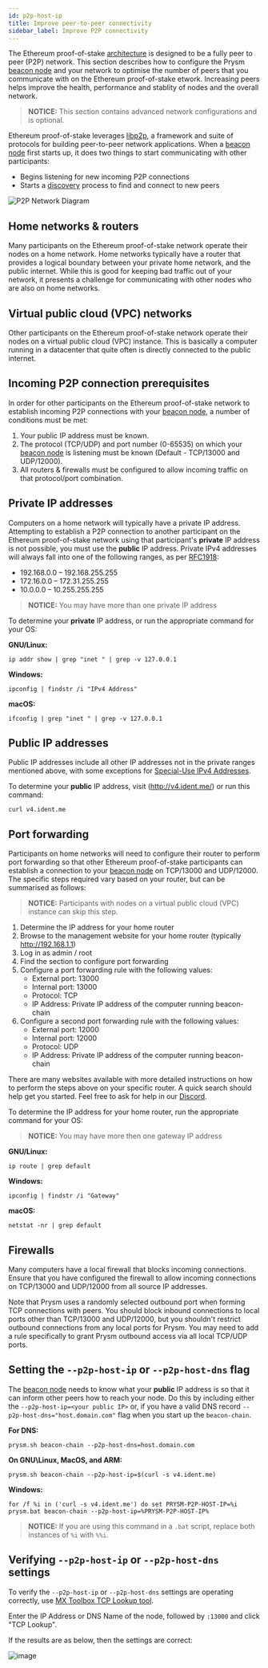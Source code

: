 ```yaml
---
id: p2p-host-ip
title: Improve peer-to-peer connectivity
sidebar_label: Improve P2P connectivity
---
```


The Ethereum proof-of-stake [architecture](/docs/how-prysm-works/architecture-overview/) is designed to be a fully peer to peer (P2P) network.  This section describes how to configure the Prysm [beacon node](/docs/how-prysm-works/beacon-node) and your network to optimise the number of peers that you communicate with on the Ethereum proof-of-stake etwork.  Increasing peers helps improve the health, performance and stablity of nodes and the overall network.

> **NOTICE:** This section contains advanced network configurations and is optional.

Ethereum proof-of-stake leverages [libp2p](/docs/how-prysm-works/p2p-networking), a framework and suite of protocols for building peer-to-peer network applications.  When a [beacon node](/docs/how-prysm-works/beacon-node) first starts up, it does two things to start communicating with other participants:
- Begins listening for new incoming P2P connections
- Starts a [discovery](https://github.com/ethereum/devp2p/wiki/Discovery-Overview) process to find and connect to new peers

![P2P Network Diagram](/img/prysm-p2p-host-ip.png)

## Home networks & routers

Many participants on the Ethereum proof-of-stake network operate their nodes on a home network. Home networks typically have a router that provides a logical boundary between your private home network, and the public internet.  While this is good for keeping bad traffic out of your network, it presents a challenge for communicating with other nodes who are also on home networks.

## Virtual public cloud (VPC) networks

Other participants on the Ethereum proof-of-stake network operate their nodes on a virtual public cloud (VPC) instance.  This is basically a computer running in a datacenter that quite often is directly connected to the public internet.

## Incoming P2P connection prerequisites

In order for other participants on the Ethereum proof-of-stake network to establish incoming P2P connections with your [beacon node](/docs/how-prysm-works/beacon-node), a number of conditions must be met:
1. Your public IP address must be known.
2. The protocol (TCP/UDP) and port number (0-65535) on which your [beacon node](/docs/how-prysm-works/beacon-node) is listening must be known (Default - TCP/13000 and UDP/12000).
3. All routers & firewalls must be configured to allow incoming traffic on that protocol/port combination.

## Private IP addresses

Computers on a home network will typically have a private IP address.  Attempting to establish a P2P connection to another participant on the Ethereum proof-of-stake network using that participant's **private** IP address is not possible, you must use the **public** IP address.  Private IPv4 addresses will always fall into one of the following ranges, as per [RFC1918](https://en.wikipedia.org/wiki/Private_network):
 - 192.168.0.0 – 192.168.255.255
 - 172.16.0.0 – 172.31.255.255
 - 10.0.0.0 – 10.255.255.255

> **NOTICE:** You may have more than one private IP address

To determine your **private** IP address, or run the appropriate command for your OS:

**GNU/Linux:**
```
ip addr show | grep "inet " | grep -v 127.0.0.1
```
**Windows:**
```
ipconfig | findstr /i "IPv4 Address"
```
**macOS:**
```
ifconfig | grep "inet " | grep -v 127.0.0.1
```

## Public IP addresses

Public IP addresses include all other IP addresses not in the private ranges mentioned above, with some exceptions for [Special-Use IPv4 Addresses](https://tools.ietf.org/html/rfc3330).

To determine your **public**  IP  address, visit (http://v4.ident.me/) or run this command:
```
curl v4.ident.me
```

## Port forwarding
Participants on home networks will need to configure their router to perform port forwarding so that other Ethereum proof-of-stake participants can establish a connection to your [beacon node](/docs/how-prysm-works/beacon-node) on TCP/13000 and UDP/12000.  The specific steps required vary based on your router, but can be summarised as follows:

> **NOTICE:** Participants with nodes on a virtual public cloud (VPC) instance can skip this step.

1. Determine the IP address for your home router
2. Browse to the management website for your home router (typically http://192.168.1.1)
3. Log in as admin / root
4. Find the section to configure port forwarding
5. Configure a port forwarding rule with the following values:
    - External port: 13000
    - Internal port: 13000
    - Protocol: TCP
    - IP Address: Private IP address of the computer running beacon-chain
5. Configure a second port forwarding rule with the following values:
    - External port: 12000
    - Internal port: 12000
    - Protocol: UDP
    - IP Address: Private IP address of the computer running beacon-chain

There are many websites available with more detailed instructions on how to perform the steps above on your specific router. A quick search should help get you started.  Feel free to ask for help in our [Discord](https://discord.gg/prysmaticlabs).

To determine the IP address for your home router, run the appropriate command for your OS:

> **NOTICE:** You may have more then one gateway IP address

**GNU/Linux:**
```
ip route | grep default
```
**Windows:**
```
ipconfig | findstr /i "Gateway"
```
**macOS:**
```
netstat -nr | grep default
```

## Firewalls

Many computers have a local firewall that blocks incoming connections. Ensure that you have configured the firewall to allow incoming connections on TCP/13000 and UDP/12000 from all source IP addresses.

Note that Prysm uses a randomly selected outbound port when forming TCP connections with peers. You should block inbound connections to local ports other than TCP/13000 and UDP/12000, but you shouldn't restrict outbound connections from any local ports for Prysm. You may need to add a rule specifically to grant Prysm outbound access via all local TCP/UDP ports.

## Setting the `--p2p-host-ip` or `--p2p-host-dns` flag

The [beacon node](/docs/how-prysm-works/beacon-node) needs to know what your **public** IP address is so that it can inform other peers how to reach your node.  Do this by including either the `--p2p-host-ip=<your public IP>` or, if you have a valid DNS record `--p2p-host-dns="host.domain.com"` flag when you start up the `beacon-chain`.

**For DNS:**
```
prysm.sh beacon-chain --p2p-host-dns=host.domain.com
```

**On GNU\Linux, MacOS, and ARM:**
```
prysm.sh beacon-chain --p2p-host-ip=$(curl -s v4.ident.me)
```
**Windows:**
```
for /f %i in ('curl -s v4.ident.me') do set PRYSM-P2P-HOST-IP=%i
prysm.bat beacon-chain --p2p-host-ip=%PRYSM-P2P-HOST-IP%
```
> **NOTICE:** If you are using this command in a `.bat` script, replace both instances of `%i` with `%%i`.

## Verifying `--p2p-host-ip` or `--p2p-host-dns` settings

To verify the `--p2p-host-ip` or `--p2p-host-dns` settings are operating correctly, use [MX Toolbox TCP Lookup tool](https://mxtoolbox.com/SuperTool.aspx?action=tcp%3a{node-IP-address}%3a13000&run=toolpage).

Enter the IP Address or DNS Name of the node, followed by `:13000` and click "TCP Lookup".

If the results are as below, then the settings are correct:

![image](https://user-images.githubusercontent.com/2212651/81552111-7c703400-93a0-11ea-83b5-abeebc63c285.png)

